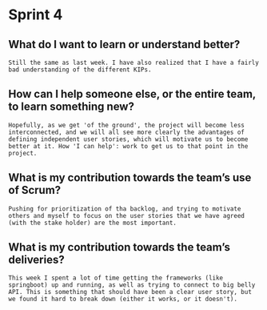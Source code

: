 # Sprint 4

## What do I want to learn or understand better?

    Still the same as last week. I have also realized that I have a fairly bad understanding of the different KIPs.

## How can I help someone else, or the entire team, to learn something new?

    Hopefully, as we get 'of the ground', the project will become less interconnected, and we will all see more clearly the advantages of defining independent user stories, which will motivate us to become better at it. How 'I can help': work to get us to that point in the project.

## What is my contribution towards the team’s use of Scrum?

    Pushing for prioritization of tha backlog, and trying to motivate others and myself to focus on the user stories that we have agreed (with the stake holder) are the most important.

## What is my contribution towards the team’s deliveries?

    This week I spent a lot of time getting the frameworks (like springboot) up and running, as well as trying to connect to big belly API. This is something that should have been a clear user story, but we found it hard to break down (either it works, or it doesn't).